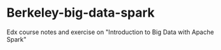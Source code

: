 # Berkeley-big-data-spark
Edx course notes and exercise on "Introduction to Big Data with Apache Spark"
